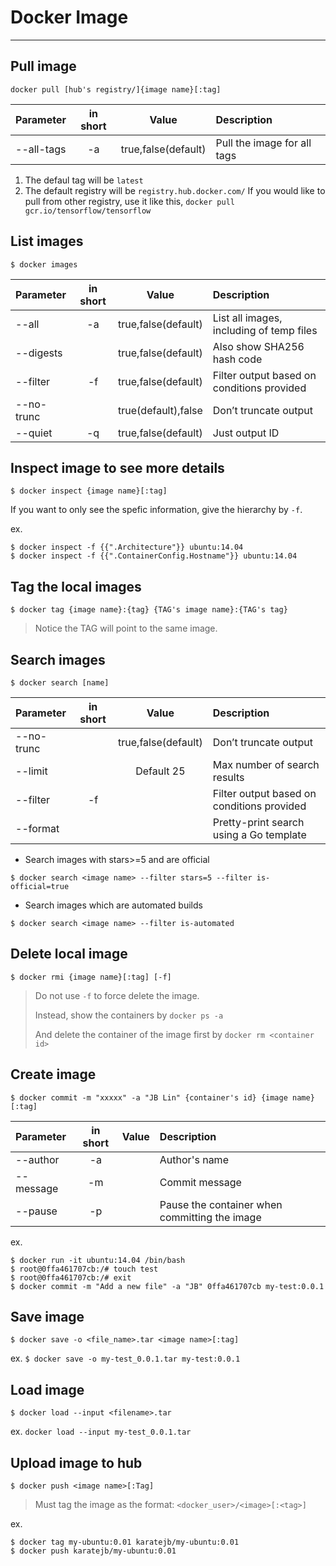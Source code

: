 # Docker Image
---

## Pull image

```
docker pull [hub's registry/]{image name}[:tag]
```

|        Parameter        | in short | Value | Description |
|:------------------------|:--------:|:-----:|:------------|
| --all-tags | -a | true,false(default) | Pull the image for all tags |


1. The defaul tag will be `latest`
2. The default registry will be `registry.hub.docker.com/`
   If you would like to pull from other registry, use it like this, 
   `docker pull gcr.io/tensorflow/tensorflow`


## List images

```
$ docker images
```

|        Parameter        | in short | Value | Description |
|:------------------------|:--------:|:-----:|:------------|
| --all | -a | true,false(default) | List all images, including of temp files |
| --digests |  | true,false(default) | Also show SHA256 hash code |
| --filter | -f | true,false(default) | Filter output based on conditions provided |
| --no-trunc |  | true(default),false | Don’t truncate output |
| --quiet | -q | true,false(default) | Just output ID |


## Inspect image to see more details

```
$ docker inspect {image name}[:tag]
```

If you want to only see the spefic information, give the hierarchy by `-f`.

ex.
```
$ docker inspect -f {{".Architecture"}} ubuntu:14.04
$ docker inspect -f {{".ContainerConfig.Hostname"}} ubuntu:14.04
```


## Tag the local images

```
$ docker tag {image name}:{tag} {TAG's image name}:{TAG's tag}
```

> Notice the TAG will point to the same image.


## Search images

```
$ docker search [name]
```

|        Parameter        | in short | Value | Description |
|:------------------------|:--------:|:-----:|:------------|
| --no-trunc |  | true,false(default) | Don’t truncate output |
| --limit | | Default 25 | Max number of search results |
| --filter | -f |  | Filter output based on conditions provided |
| --format |  |  | Pretty-print search using a Go template |


- Search images with stars>=5 and are official

```
$ docker search <image name> --filter stars=5 --filter is-official=true
```

- Search images which are automated builds

```
$ docker search <image name> --filter is-automated
```




## Delete local image

```
$ docker rmi {image name}[:tag] [-f]
```

> Do not use `-f` to force delete the image.
>
> Instead, show the containers by `docker ps -a`
>
> And delete the container of the image first by `docker rm <container id>`




## Create image

```
$ docker commit -m "xxxxx" -a "JB Lin" {container's id} {image name}[:tag]
```

|        Parameter        | in short | Value | Description |
|:------------------------|:--------:|:-----:|:------------|
| --author | -a | | Author's name |
| --message | -m | | Commit message |
| --pause | -p | | Pause the container when committing the image |



ex. 

```
$ docker run -it ubuntu:14.04 /bin/bash
$ root@0ffa461707cb:/# touch test
$ root@0ffa461707cb:/# exit
$ docker commit -m "Add a new file" -a "JB" 0ffa461707cb my-test:0.0.1
```


## Save image

```
$ docker save -o <file_name>.tar <image name>[:tag]
```

ex. `$ docker save -o my-test_0.0.1.tar my-test:0.0.1`


## Load image

```
$ docker load --input <filename>.tar
```

ex. `docker load --input my-test_0.0.1.tar`


## Upload image to hub

```
$ docker push <image name>[:Tag]
```

> Must tag the image as the format: `<docker_user>/<image>[:<tag>]`

ex.
```
$ docker tag my-ubuntu:0.01 karatejb/my-ubuntu:0.01
$ docker push karatejb/my-ubuntu:0.01
```


